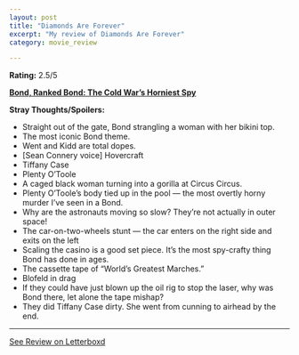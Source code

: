 ```yaml
---
layout: post
title: "Diamonds Are Forever"
excerpt: "My review of Diamonds Are Forever"
category: movie_review

---
```


**Rating:** 2.5/5

<b><a href="https://boxd.it/r6gwI" title="Bond, Ranked Bond: The Cold War’s Horniest Spy">Bond, Ranked Bond: The Cold War’s Horniest Spy</a>

Stray Thoughts/Spoilers:</b>
* Straight out of the gate, Bond strangling a woman with her bikini top.
* The most iconic Bond theme.
* Went and Kidd are total dopes.
* [Sean Connery voice] Hovercraft
* Tiffany Case
* Plenty O’Toole
* A caged black woman turning into a gorilla at Circus Circus.
* Plenty O’Toole’s body tied up in the pool — the most overtly horny murder I’ve seen in a Bond.
* Why are the astronauts moving so slow? They’re not actually in outer space!
* The car-on-two-wheels stunt — the car enters on the right side and exits on the left
* Scaling the casino is a good set piece. It’s the most spy-crafty thing Bond has done in ages.
* The cassette tape of “World’s Greatest Marches.”
* Blofeld in drag
* If they could have just blown up the oil rig to stop the laser, why was Bond there, let alone the tape mishap?
* They did Tiffany Case dirty. She went from cunning to airhead by the end.

<hr>

[See Review on Letterboxd](https://boxd.it/5pfDQ1)
